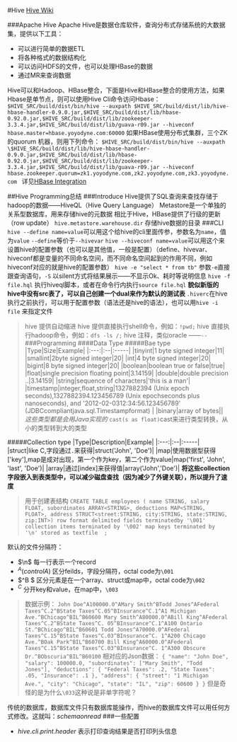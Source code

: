 #Hive
[Hive Wiki](https://cwiki.apache.org/confluence/display/Hive/Home)

###Apache Hive
Apache Hive是数据仓库软件，查询分布式存储系统的大数据集，提供以下工具：
* 可以进行简单的数据ETL
* 将各种格式的数据结构化
* 可以访问HDFS的文件，也可以处理HBase的数据
* 通过MR来查询数据

Hive可以和Hadoop、HBase整合，下面是Hive和HBase整合的使用方法，如果Hbase是单节点，则可以使用Hive Cli命令访问Hbase：
`$HIVE_SRC/build/dist/bin/hive --auxpath $HIVE_SRC/build/dist/lib/hive-hbase-handler-0.9.0.jar,$HIVE_SRC/build/dist/lib/hbase-0.92.0.jar,$HIVE_SRC/build/dist/lib/zookeeper-3.3.4.jar,$HIVE_SRC/build/dist/lib/guava-r09.jar --hiveconf hbase.master=hbase.yoyodyne.com:60000`
如果HBase使用分布式集群，三个ZK的quorum 机器，则用下列命令：
`$HIVE_SRC/build/dist/bin/hive --auxpath \$HIVE_SRC/build/dist/lib/hive-hbase-handler-0.9.0.jar,$HIVE_SRC/build/dist/lib/hbase-0.92.0.jar,$HIVE_SRC/build/dist/lib/zookeeper-3.3.4.jar,$HIVE_SRC/build/dist/lib/guava-r09.jar --hiveconf hbase.zookeeper.quorum=zk1.yoyodyne.com,zk2.yoyodyne.com,zk3.yoyodyne.com
`
详见[HBase Integration](https://cwiki.apache.org/confluence/display/Hive/HBaseIntegration#HBaseIntegration-Usage)

##Hive Programming总结
###Introduce
Hive提供了SQL查询来查找存储于hadoop的数据——HiveQL（Hive Query Language）
Metastore是一个单独的关系型数据库，用来存储hive的元数据
相比于Hive，HBase提供了行级的更新（row update）
`hive.metastore.warehouse.dir` 存储hive数据的目录
###CLI
`hive --define name=value`可以用这个给hive的cli里面传参，参数名为`name`，值为`value`
`--define`等价于`--hivevar`
`hive --hiveconf name=value`可以用这个来设置hive的配置参数（也可以是其他值，一般是配置）（define、hivevar、hiveconf都是变量的不同命名空间，而不同命名空间起到的作用不同，例如hiveconf对应的就是hive的配置参数）
  `hive -e "select * from tb"` 参数`-e`直接跟查询语句，`-S` 以silent方式将结果展示——不显示Ok、耗时等说明信息
  `hive -f file.hql` 执行hiveql脚本，或者在命令行内执行`source file.hql`
  **貌似新版的hive中没有src表了，可以自己创建一个dual来作为默认的测试表**
  `.hiverc`在hive执行之前执行，可以用于配置参数（语法还是hive的语法），也可以用`hive -i file` 来指定文件
>hive 提供自动缩进
>hive 提供直接执行shell命令，例如：`!pwd;`
>hive 直接执行hadoop命令，例如：`dfs -ls /;`
>hive 注释，类似oracle ——`--`
###Programming
####Data Type
#####Bae type
|Type|Size|Example|
|:---:|:--|:-----|
|tinyint|1 byte signed integer|11|
|smallint|2byte signed integer|20|
|int|4 byte signed integer|20| 
|bigint|8 byte signed integer|20|
|boolean|boolean true or false|true|
|float|single precision floating point|3.14159|
|double|double precision ..|3.14159|
|string|sequence of characters|'this is a man'|
|timestamp|integer,float,string|1327882394 (Unix epoch seconds),1327882394.123456789 (Unix epochseconds plus nanoseconds), and '2012-02-0312:34:56.123456789' (JDBCcompliantjava.sql.Timestampformat) |
|binary|array of bytes||
*这些类型都是会用Java实现的* `cast(s as float)`cast来进行类型转换，从小的类型转到大的类型

#####Collection type
|Type|Description|Example|
|:---:|:--|:-----|
|struct|like C,字段通过`.`来获得|struct('John', 'Doe')|
|map|使用数据型获得['key'],map是成对出现，第一个作为key，第二个作为value|map('first', 'John', 'last', 'Doe')|
|array|通过[index]来获得值|array('John','Doe')|
**将这些collection字段嵌入到表类型中，可以减少磁盘查找（因为减少了外键关联），所以提升了速度**
>用于创建表结构
`CREATE TABLE employees (
name STRING,
salary FLOAT,
subordinates ARRAY<STRING>,
deductions MAP<STRING, FLOAT>,
address STRUCT<street:STRING, city:STRING, state:STRING, zip:INT>)
row format delimited
fields terminatedby '\001'
collection items terminated by '\002'
map keys terminated by '\n'
stored as textfile 
;`

默认的文件分隔符：
* $\n$ 每一行表示一个record
* $^A(control A)$ 区分feilds，字段分隔符，octal code为`\001`
* $^B $ 区分元素是在一个array、struct或map中，octal code为`\002`
* $^C$ 分开key和value，在map中，`\003`

>数据示例：
`John Doe^A100000.0^AMary Smith^BTodd Jones^AFederal Taxes^C.2^BState
Taxes^C.05^BInsurance^C.1^A1 Michigan Ave.^BChicago^BIL^B60600
Mary Smith^A80000.0^ABill King^AFederal Taxes^C.2^BState Taxes^C.
05^BInsurance^C.1^A100 Ontario St.^BChicago^BIL^B60601
Todd Jones^A70000.0^AFederal Taxes^C.15^BState Taxes^C.03^BInsurance^C.
1^A200 Chicago Ave.^BOak Park^BIL^B60700
Bill King^A60000.0^AFederal Taxes^C.15^BState Taxes^C.03^BInsurance^C.
1^A300 Obscure Dr.^BObscuria^BIL^B60100`
相对应的Json数据：
`{
	"name": "John Doe",
	"salary": 100000.0,
	"subordinates": ["Mary Smith", "Todd Jones"],
	"deductions": {
	"Federal Taxes": .2,
	"State Taxes": .05,
	"Insurance": .1
},
	"address": {
	"street": "1 Michigan Ave.",
	"city": "Chicago",
	"state": "IL",
	"zip": 60600
	}
}`
>但是奇怪的是为什么`\033`这种说是非单字符呢？

传统的数据库，数据库文件只有数据库能操作，而hive的数据库文件可以用任何方式修改。这就叫：$schema  on  read$
###一些配置
* $hive.cli.print.header$ 表示打印查询结果是否打印列头信息
  


